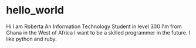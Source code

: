 # hello_world
Hi I am Roberta 
An Information Technology Student in level 300
I'm from Ghana in the West of Africa
I want to be a skilled programmer in the future.
I like python and ruby.
